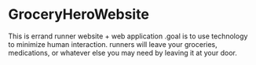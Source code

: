 # GroceryHeroWebsite
This is errand runner website + web application .goal is to use technology to minimize human interaction. runners will leave your groceries, medications, or whatever else you may need by leaving it at your door.   
